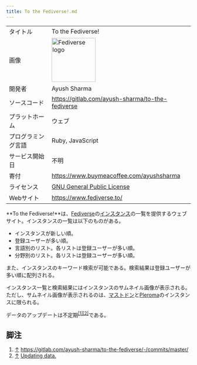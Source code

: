 ```yaml
---
title: To the Fediverse!.md
---
```

<div>

|                    |                                                                                                                                                                                                                                                       |
|--------------------|-------------------------------------------------------------------------------------------------------------------------------------------------------------------------------------------------------------------------------------------------------|
| タイトル           | To the Fediverse!                                                                                                                                                                                                                                     |
| 画像               | [<img src="/images/thumb/3/36/Fediverse_logo.png/120px-Fediverse_logo.png" srcset="/images/3/36/Fediverse_logo.png 1.5x" width="120" height="120" alt="Fediverse logo" />](/%E3%83%95%E3%82%A1%E3%82%A4%E3%83%AB:Fediverse_logo.png "Fediverse logo") |
| 開発者             | Ayush Sharma                                                                                                                                                                                                                                          |
| ソースコード       | <a href="https://gitlab.com/ayush-sharma/to-the-fediverse" rel="nofollow">https://gitlab.com/ayush-sharma/to-the-fediverse</a>                                                                                                                        |
| プラットホーム     | ウェブ                                                                                                                                                                                                                                                |
| プログラミング言語 | Ruby, JavaScript                                                                                                                                                                                                                                      |
| サービス開始日     | 不明                                                                                                                                                                                                                                                  |
| 寄付               | <a href="https://www.buymeacoffee.com/ayushsharma" rel="nofollow">https://www.buymeacoffee.com/ayushsharma</a>                                                                                                                                        |
| ライセンス         | [GNU General Public License](/GNU_General_Public_License "GNU General Public License")                                                                                                                                                                |
| Webサイト          | <a href="https://www.fediverse.to/" rel="nofollow">https://www.fediverse.to/</a>                                                                                                                                                                      |

  

  
**To the Fediverse!**は、[Fediverse](/Fediverse "Fediverse")の[インスタンス](/%E3%82%A4%E3%83%B3%E3%82%B9%E3%82%BF%E3%83%B3%E3%82%B9 "インスタンス")の一覧を提供するウェブサイト。インスタンスの一覧は以下のものがある。

-   インスタンスが新しい順。
-   登録ユーザーが多い順。
-   言語別のリスト。各リストは登録ユーザーが多い順。
-   分野別のリスト。各リストは登録ユーザーが多い順。

また、インスタンスのキーワード検索が可能である。検索結果は登録ユーザーが多い順に配列される。

インスタンス一覧と検索結果にはインスタンスのサムネイル画像が表示される。ただし、サムネイル画像が表示されるのは、[マストドン](/Mastodon "Mastodon")と[Pleroma](/Pleroma "Pleroma")のインスタンスに限られる。

データのアップデートは不定期<sup>[\[1\]](#cite_note-1)[\[2\]](#cite_note-2)</sup>である。

## 脚注

<div>

1.  [↑](#cite_ref-1) <a href="https://gitlab.com/ayush-sharma/to-the-fediverse/-/commits/master/" rel="nofollow">https://gitlab.com/ayush-sharma/to-the-fediverse/-/commits/master/</a>
2.  [↑](#cite_ref-2) <a href="https://gitlab.com/ayush-sharma/to-the-fediverse/-/commit/0839c409072a41b47235415bf59ec99ef83e9f9b" rel="nofollow">Updating data.</a>

</div>

</div>
